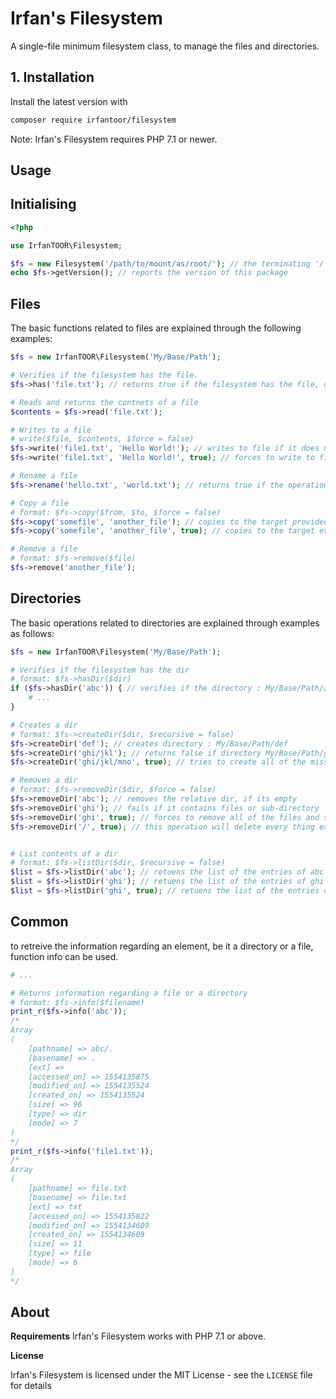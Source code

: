 Irfan's Filesystem
==================

A single-file minimum filesystem class, to manage the files and directories.

## 1. Installation

Install the latest version with

```sh
composer require irfantoor/filesystem
```

Note: Irfan's Filesystem requires PHP 7.1 or newer.

## Usage

## Initialising

```php
<?php

use IrfanTOOR\Filesystem;

$fs = new Filesystem('/path/to/mount/as/root/'); // the terminating '/' in path is optional
echo $fs->getVersion(); // reports the version of this package

```

## Files

The basic functions related to files are explained through the following examples:

```php
$fs = new IrfanTOOR\Filesystem('My/Base/Path');

# Verifies if the filesystem has the file.
$fs->has('file.txt'); // returns true if the filesystem has the file, or false otherwise

# Reads and returns the contnets of a file
$contents = $fs->read('file.txt');

# Writes to a file
# write($file, $contents, $force = false)
$fs->write('file1.txt', 'Hello World!'); // writes to file if it does not exists
$fs->write('file1.txt', 'Hello World!', true); // forces to write to file, even if it exists

# Rename a file
$fs->rename('hello.txt', 'world.txt'); // returns true if the operation was successful

# Copy a file
# format: $fs->copy($from, $to, $force = false)
$fs->copy('somefile', 'another_file'); // copies to the target provided target doest not exist
$fs->copy('somefile', 'another_file', true); // copies to the target even if the target exists

# Remove a file
# format: $fs->remove($file)
$fs->remove('another_file');
```

## Directories

The basic operations related to directories are explained through examples as follows:

```php
$fs = new IrfanTOOR\Filesystem('My/Base/Path');

# Verifies if the filesystem has the dir
# format: $fs->hasDir($dir)
if ($fs->hasDir('abc')) { // verifies if the directory : My/Base/Path/abc exists
    # ... 
}

# Creates a dir
# format: $fs->createDir($dir, $recursive = false)
$fs->createDir('def'); // creates directory : My/Base/Path/def
$fs->createDir('ghi/jkl'); // returns false if directory My/Base/Path/ghi does not exist
$fs->createDir('ghi/jkl/mno', true); // tries to create all of the missing directories in the path

# Removes a dir
# format: $fs->removeDir($dir, $force = false)
$fs->removeDir('abc'); // removes the relative dir, if its empty
$fs->removeDir('ghi'); // fails if it contains files or sub-directory
$fs->removeDir('ghi', true); // forces to remove all of the files and sub-folders
$fs->removeDir('/', true); // this operation will delete every thing except removing the rootpath


# List contents of a dir
# format: $fs->listDir($dir, $recursive = false)
$list = $fs->listDir('abc'); // retuens the list of the entries of abc as an array
$list = $fs->listDir('ghi'); // retuens the list of the entries of ghi
$list = $fs->listDir('ghi', true); // retuens the list of the entries of ghi and all the sub-directories
```

## Common

to retreive the information regarding an element, be it a directory or a file, function info can be used.

```php
# ...

# Returns information regarding a file or a directory
# format: $fs->info($filename)
print_r($fs->info('abc'));
/*
Array
(
    [pathname] => abc/.
    [basename] => .
    [ext] => 
    [accessed_on] => 1554135875
    [modified_on] => 1554135524
    [created_on] => 1554135524
    [size] => 96
    [type] => dir
    [mode] => 7
)
*/
print_r($fs->info('file1.txt'));
/*
Array
(
    [pathname] => file.txt
    [basename] => file.txt
    [ext] => txt
    [accessed_on] => 1554135822
    [modified_on] => 1554134609
    [created_on] => 1554134609
    [size] => 11
    [type] => file
    [mode] => 6
)
*/
```

## About

**Requirements**
Irfan's Filesystem works with PHP 7.1 or above.

**License**

Irfan's Filesystem is licensed under the MIT License - see the `LICENSE` file for details
